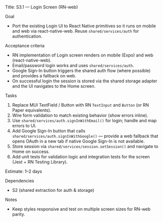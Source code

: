 Title: S3.1 — Login Screen (RN-web)

Goal
- Port the existing Login UI to React Native primitives so it runs on mobile and web via react-native-web. Reuse `shared/services/auth` for authentication.

Acceptance criteria
- RN implementation of Login screen renders on mobile (Expo) and web (react-native-web).
- Email/password login works and uses `shared/services/auth`.
- Google Sign-In button triggers the shared auth flow (where possible) and provides a fallback on web.
- On successful login the session is stored via the shared storage adapter and the UI navigates to the Home screen.

Tasks
1. Replace MUI TextField / Button with RN `TextInput` and `Button` (or RN Paper equivalents).
2. Wire form validation to match existing behavior (show errors inline).
3. Use `shared/services/auth.signInWithEmail()` for login; handle and map errors to UI.
4. Add Google Sign-In button that calls `shared/services/auth.signInWithGoogle()` — provide a web fallback that opens OAuth in a new tab if native Google Sign-In is not available.
5. Store session via `shared/services/session.setSession()` and navigate to Home on success.
6. Add unit tests for validation logic and integration tests for the screen (Jest + RN Testing Library).

Estimate: 1–2 days

Dependencies
- S2 (shared extraction for auth & storage)

Notes
- Keep styles responsive and test on multiple screen sizes for RN-web parity.

